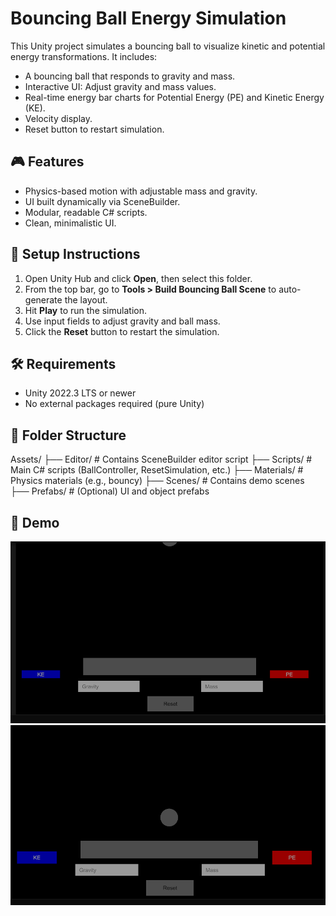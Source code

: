 # Bouncing Ball Energy Simulation

This Unity project simulates a bouncing ball to visualize kinetic and potential energy transformations. It includes:

- A bouncing ball that responds to gravity and mass.
- Interactive UI: Adjust gravity and mass values.
- Real-time energy bar charts for Potential Energy (PE) and Kinetic Energy (KE).
- Velocity display.
- Reset button to restart simulation.

## 🎮 Features

- Physics-based motion with adjustable mass and gravity.
- UI built dynamically via SceneBuilder.
- Modular, readable C# scripts.
- Clean, minimalistic UI.

## 🚀 Setup Instructions

1. Open Unity Hub and click **Open**, then select this folder.
2. From the top bar, go to **Tools > Build Bouncing Ball Scene** to auto-generate the layout.
3. Hit **Play** to run the simulation.
4. Use input fields to adjust gravity and ball mass.
5. Click the **Reset** button to restart the simulation.

## 🛠 Requirements

- Unity 2022.3 LTS or newer
- No external packages required (pure Unity)

## 📂 Folder Structure

Assets/
├── Editor/ # Contains SceneBuilder editor script
├── Scripts/ # Main C# scripts (BallController, ResetSimulation, etc.)
├── Materials/ # Physics materials (e.g., bouncy)
├── Scenes/ # Contains demo scenes
├── Prefabs/ # (Optional) UI and object prefabs

## 📸 Demo
![alt text](image.png)
![alt text](image-1.png)